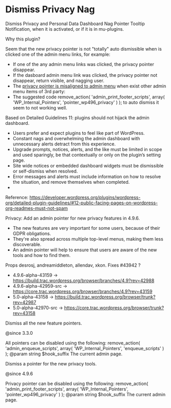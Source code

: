 # Dismiss Privacy Nag

Dismiss Privacy and Personal Data Dashboard Nag Pointer Tooltip Notification, when it is activated, or if it is in mu-plugins.

Why this plugin?

Seem that the new privacy pointer is not "totally" auto dismissible when is clicked one of the admin menu links, for example:

 - If one of the any admin menu links was clicked, the privacy pointer disappear.
 - If the dasboard admin menu link was clicked, the privacy pointer not disappear, return visible, and nagging user.
 - The [privacy pointer is misaligned to admin menu](https://core.trac.wordpress.org/ticket/43996/) when exist other admin menu items of 3rd party: 
 - The suggested code remove_action( 'admin_print_footer_scripts', array( 'WP_Internal_Pointers', 'pointer_wp496_privacy' ) ); to auto dismiss it seem to not working well.

Based on Detailed Guidelines 11: plugins should not hijack the admin dashboard. 

 * Users prefer and expect plugins to feel like part of WordPress.
 * Constant nags and overwhelming the admin dashboard with unnecessary alerts detract from this experience.
 * Upgrade prompts, notices, alerts, and the like must be limited in scope and used sparingly, be that contextually or only on the plugin’s setting page.
 * Site wide notices or embedded dashboard widgets must be dismissible or self-dismiss when resolved.
 * Error messages and alerts must include information on how to resolve the situation, and remove themselves when completed.
 *

Reference: https://developer.wordpress.org/plugins/wordpress-org/detailed-plugin-guidelines/#12-public-facing-pages-on-wordpress-org-readmes-must-not-spam

Privacy: Add an admin pointer for new privacy features in 4.9.6.

 * The new features are very important for some users, because of their GDPR obligations.
 * They're also spread across multiple top-level menus, making them less discoverable.
 * An admin pointer will help to ensure that users are aware of the new tools and how to find them.

Props desrosj, andreamiddleton, allendav, xkon. 
Fixes #43942 ?

 * 4.9.6-alpha-43159     -> https://build.trac.wordpress.org/browser/branches/4.9?rev=42988
 * 4.9.6-alpha-42959-src -> https://core.trac.wordpress.org/browser/branches/4.9?rev=43159
 * 5.0-alpha-43158       -> https://build.trac.wordpress.org/browser/trunk?rev=42987
 * 5.0-alpha-42970-src   -> https://core.trac.wordpress.org/browser/trunk?rev=43158

Dismiss all the new feature pointers.

@since 3.3.0

All pointers can be disabled using the following:
 remove_action( 'admin_enqueue_scripts', array( 'WP_Internal_Pointers', 'enqueue_scripts' ) );
 @param string $hook_suffix The current admin page.

Dismiss a pointer for the new privacy tools.

@since 4.9.6

Privacy pointer can be disabled using the following:
 remove_action( 'admin_print_footer_scripts', array( 'WP_Internal_Pointers', 'pointer_wp496_privacy' ) );
 @param string $hook_suffix The current admin page.
